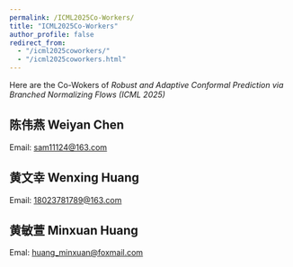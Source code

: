 ```yaml
---
permalink: /ICML2025Co-Workers/
title: "ICML2025Co-Workers"
author_profile: false 
redirect_from: 
  - "/icml2025coworkers/"
  - "/icml2025coworkers.html"
---
```


Here are the Co-Wokers of _Robust and Adaptive Conformal Prediction via Branched Normalizing Flows (ICML 2025)_

陈伟燕 Weiyan Chen
------
Email: sam11124@163.com


黄文幸 Wenxing Huang
------
Email: 18023781789@163.com


黄敏萱 Minxuan Huang 
------
Emal: huang_minxuan@foxmail.com
